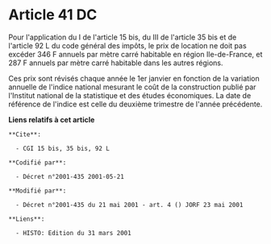 # Article 41 DC

Pour l'application du I de l'article 15 bis, du III de l'article 35 bis et de l'article 92 L du code général des impôts, le
prix de location ne doit pas excéder 346 F annuels par mètre carré habitable en région Ile-de-France, et 287 F annuels par
mètre carré habitable dans les autres régions.

Ces prix sont révisés chaque année le 1er janvier en fonction de la variation annuelle de l'indice national mesurant le coût
de la construction publié par l'Institut national de la statistique et des études économiques. La date de référence de
l'indice est celle du deuxième trimestre de l'année précédente.

**Liens relatifs à cet article**

	**Cite**:

	  - CGI 15 bis, 35 bis, 92 L

	**Codifié par**:

	  - Décret n°2001-435 2001-05-21

	**Modifié par**:

	  - Décret n°2001-435 du 21 mai 2001 - art. 4 () JORF 23 mai 2001

	**Liens**:

	  - HISTO: Edition du 31 mars 2001
